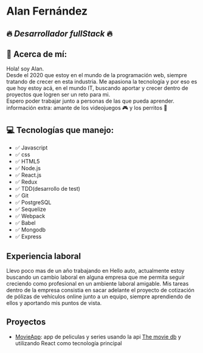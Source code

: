  
 # **Alan Fernández**
 ## :fire: *Desarrollador fullStack* :fire:
 ## :bell: Acerca de mí:
 Hola! soy Alan.   
 Desde el 2020 que estoy en el mundo de la programación web, siempre tratando de crecer en esta industria. Me apasiona la tecnología y por eso es que hoy estoy acá, en el mundo IT, buscando aportar y crecer dentro de proyectos que logren ser un reto para mi.   
 Espero poder trabajar junto a personas de las que pueda aprender.   
 información extra: amante de los videojuegos :video_game: y los perritos :dog:
 ## :computer: Tecnologías que manejo:
 - :white_check_mark: Javascript
 - :white_check_mark: css
 - :white_check_mark: HTML5
 - :white_check_mark: Node.js
 - :white_check_mark: React.js
 - :white_check_mark: Redux
 - :white_check_mark: TDD(desarrollo de test)
 - :white_check_mark: Git
 - :white_check_mark: PostgreSQL
 - :white_check_mark: Sequelize
 - :white_check_mark: Webpack
 - :white_check_mark: Babel
 - :white_check_mark: Mongodb
 - :white_check_mark: Express
 
 ## Experiencia laboral
 Llevo poco mas de un año trabajando en Hello auto, actualmente estoy buscando un cambio laboral en alguna empresa que me permita seguir creciendo como profesional en un ambiente laboral amigable.
Mis tareas dentro de la empresa consistia en sacar adelante el proyecto de cotización de pólizas de vehículos online junto a un equipo, siempre aprendiendo de ellos y aportando mis puntos de vista.
## Proyectos
- [MovieApp](https://movies-series-p2bkbzbo6-fernandezalan.vercel.app/): app de peliculas y series usando la api [The movie db](https://developers.themoviedb.org/3/getting-started/introduction) y utilizando React como tecnología principal
 

<!---
fernandezAlan/fernandezAlan is a ✨ special ✨ repository because its `README.md` (this file) appears on your GitHub profile.
You can click the Preview link to take a look at your changes.
--->
